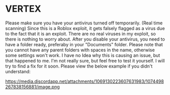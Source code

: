 # VERTEX
Please make sure you have your antivirus turned off temporarily. (Real time scanning)
Since this is a Roblox exploit, it gets falsely flagged as a virus due to the fact that it is an exploit. There are no real viruses in my exploit, so there is nothing to worry about. After you disable your antivirus, you need to have a folder ready, preferaby in your "Documents" folder.
Please note that you cannot have any parent folders with spaces in the name, otherwise some settings won't work.
I have no Idea why this is causing an issue, but that happened to me. I'm not really sure, but feel free to test it yourself.
I will try to find a fix for it soon. Please view the below example if you didn't understand:

https://media.discordapp.net/attachments/1069130223607631983/1074498267838156881/image.png
